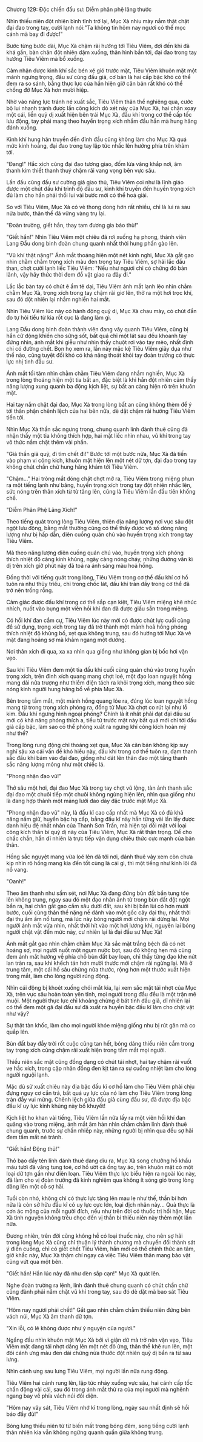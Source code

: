 




Chương 129: Độc chiến đấu sư: Diễm phân phệ lãng thước


Nhìn thiếu niên đột nhiên bình tĩnh trở lại, Mục Xà nhíu mày nắm thật chặt đại đao trong tay, cười lạnh nói:"Ta không tin hôm nay ngươi có thể mọc cánh mà bay đi được!"

Bước từng bước dài, Mục Xà chậm rãi hướng tới Tiêu Viêm, đợi đến khi đã khá gần, bàn chân đột nhiên dậm xuống, thân hình bắn tới, đại đao trong tay hướng Tiêu Viêm mà bổ xuống.

Cảm nhận được kình khí sắc bén xé gió trước mặt, Tiêu Viêm khuôn mặt một mảnh ngưng trọng, đấu sư cùng đấu giả, cơ bản là hai cấp bậc khó có thể đem ra so sánh, bằng thực lực của hắn hiện giờ căn bản rất khó có thể chống đỡ Mục Xà hơn mười hiệp.

Nhờ vào năng lực tránh né xuất sắc, Tiêu Viêm thân thể nghiêng qua, cước bộ lui nhanh tránh được lần công kích dò xét này của Mục Xà, hai chân xoay một cái, liền quỷ dị xuất hiện bên trái Mục Xà, đấu khí trong cơ thể cấp tốc lưu động, tay phải mang theo huyền trọng xích nhắm đầu hắn mà hung hăng đánh xuống.

Kình khí hung hãn truyền đến đỉnh đầu cũng không làm cho Mục Xà quá mức kinh hoảng, đại đao trong tay lập tức nhấc lên hướng phía trên khảm tới.

"Đang!" Hắc xích cùng đại đao tương giao, đốm lửa văng khắp nơi, âm thanh kim thiết thanh thuý chậm rãi vang vọng bên vực sâu.

Lần đầu cùng đấu sư cường giả giao thủ, Tiêu Viêm coi như là lĩnh giáo được một chút đấu khí trình độ đấu sư, kình khí truyền đến huyền trọng xích đủ làm cho hắn phải thối lui vài bước mới có thể hoá giải.

So với Tiêu Viêm, Mục Xà có vẻ thong dong hơn rất nhiều, chỉ là lui ra sau nửa bước, thân thể đã vững vàng trụ lại.

"Đoàn trưởng, giết hắn, thay tam đương gia báo thù!"

"Giết hắn!" Nhìn Tiêu Viêm một chiêu đã rơi xuống hạ phong, thành viên Lang Đầu dong binh đoàn chung quanh nhất thời hưng phấn gào lên.

"Vũ khí thật nặng!" Ánh mắt thoáng hiện một nét kinh nghi, Mục Xà gắt gao nhìn chằm chằm trọng xích màu đen trong tay Tiêu Viêm, sợ hãi lắc đầu than, chợt cười lạnh liếc Tiêu Viêm: "Nếu như ngươi chỉ có chừng đó bản lãnh, vậy hãy thức thời đem đồ vật giao ra đây đi."

Lắc lắc bàn tay có chút ê ẩm tê dại, Tiêu Viêm ánh mắt lạnh lẽo nhìn chằm chằm Mục Xà, trọng xích trong tay chậm rãi giơ lên, thở ra một hơi trọc khí, sau đó dột nhiên lại nhắm nghiền hai mắt.

Nhìn Tiêu Viêm lúc này có hành động quỷ dị, Mục Xà chau mày, có chút đắn đo tự hỏi tiểu tử kia rốt cục là đang làm gì.

Lang Đầu dong binh đoàn thành viên đang vây quanh Tiêu Viêm, cũng bị hắn cử động khiến cho sửng sốt, bất quá chỉ một lát sau đều khoanh tay đứng nhìn, ánh mắt khi giễu như nhìn thấy chuột rơi vào tay mèo, nhất định chỉ có đường chết. Bọn họ xem ra, lần này mặc kệ Tiêu Viêm giãy dụa như thế nào, cũng tuyệt đối khó có khả năng thoát khỏi tay đoàn trưởng có thực lực nhị tinh đấu sư.

Ánh mắt tối tăm nhìn chằm chằm Tiêu Viêm đang nhắm nghiền, Mục Xà trong lòng thoáng hiện một tia bất an, đặc biệt là khi hắn đột nhiên cảm thấy năng lượng xung quanh ba động kịch liệt, sự bất an càng hiện rõ trên khuôn mặt.

Hai tay nắm chặt đại đao, Mục Xà trong lòng bất an cũng không thèm để ý tới thân phận chênh lệch của hai bên nữa, dè dặt chậm rãi hướng Tiêu Viêm tiến tới.

Nhìn Mục Xà thần sắc ngưng trọng, chung quanh lính đánh thuê cũng đã nhận thấy một tia không thích hợp, hai mặt liếc nhìn nhau, vũ khí trong tay vô thức nắm chặt thêm vài phần.

"Giả thần giả quỷ, đi tìm chết đi!" Bước tới một bước nữa, Mục Xà đã tiến vào phạm vi công kích, khuôn mặt hiện lên một nét dữ tợn, đại đao trong tay không chút chần chừ hung hăng khảm tới Tiêu Viêm.

"Chậm..." Hai tròng mắt đóng chặt chợt mở ra, Tiêu Viêm trong miệng phun ra một tiếng lạnh như băng, huyền trọng xích trong tay đột nhiên nhấc lên, sức nóng trên thân xích từ từ tăng lên, cũng là Tiêu Viêm lần đầu tiên khống chế.

"Diễm Phân Phệ Lãng Xích!"

Theo tiếng quát trong lòng Tiêu Viêm, thiên địa năng lượng nơi vực sâu đột ngột lưu động, bằng mắt thường cũng có thể thấy được vô số dòng năng lượng như bị hấp dẫn, điên cuồng quán chú vào huyền trọng xích trong tay Tiêu Viêm.

Mà theo năng lượng điên cuồng quán chú vào, huyền trọng xích phóng thích nhiệt độ càng kinh khủng, ngày càng nóng cháy, những đường vân kì dị trên xích giờ phút này đã toả ra ánh sáng màu hoả hồng.

Đồng thời với tiếng quát trong lòng, Tiêu Viêm trong cơ thể đấu khí cơ hồ tuôn ra như thủy triều, chỉ trong chốc lát, đấu khí tràn đầy trong cơ thể đã trở nên trống rỗng.

Cảm giác được đấu khí trong cơ thể sắp cạn kiệt, Tiêu Viêm miệng khẽ nhúc nhích, nuốt vào bụng một viên hồi khí đan đã được giấu sẵn trong miệng.

Có hồi khí đan cầm cự, Tiêu Viêm lúc này mới có được chút lực cuối cùng để sử dụng, trọng xích trong tay đã trở thành một mảnh hoả hồng phóng thích nhiệt độ khủng bố, xẹt qua không trung, sau đó hướng tới Mục Xà vẻ mặt đang hoảng sợ mà khảm ngang một đường.

Nơi thân xích đi qua, xa xa nhìn qua giống như không gian bị bốc hơi vặn vẹo.

Sau khi Tiêu Viêm đem một tia đấu khí cuối cùng quán chú vào trong huyền trọng xích, trên đỉnh xích quang mang chợt loé, một đạo loan nguyệt hồng mang dài nửa trượng như thiểm điện tách ra khỏi trọng xích, mang theo sức nóng kinh người hung hăng bổ về phía Mục Xà.

Bên trong tầm mắt, một mảnh hồng quang lóe ra, đúng lúc loan nguyệt hồng mang từ trong trọng xích phóng ra, đồng tử Mục Xà chợt co rút lại như lỗ kim. Đấu khí ngưng hình ngoại phóng? Chính là ít nhất phải đạt đại đấu sư mới có khả năng phóng thích a, tiểu tử trước mặt này bất quá mới chỉ tới đấu giả cấp bậc, làm sao có thể phóng xuất ra ngưng khí công kích hoàn mỹ như thế?

Trong lòng rung động chỉ thoáng xẹt qua, Mục Xà căn bản không kịp suy nghĩ sâu xa cái vấn đề khó hiểu này, đấu khí trong cơ thể tuôn ra, đạm thanh sắc đấu khí bám vào đại đao, giống như dát lên thân đao một tầng thanh sắc năng lượng mỏng như một chiếc lá.

"Phong nhận đao vũ!"

Thở sâu một hơi, đại đao Mục Xà trong tay chợt vũ lộng, tàn ảnh thanh sắc đại đao một chuôi tiếp một chuôi không ngừng hiện lên, nhìn qua giống như là đang hợp thành một mảng lưới đao dày đặc trước mặt Mục Xà.

"Phong nhận đao vũ" này, là đấu kĩ cao cấp nhất mà Mục Xà có đủ khả năng nắm giữ, huyền bậc hạ cấp, bằng đấu kĩ này hắn từng vài lần lấy được danh hiệu đệ nhất nhân của Thanh Sơn Trấn, mà hiện tại đối mặt với loại công kích thần bí quỷ dị này của Tiêu Viêm, Mục Xà rất thận trọng. Để cho chắc chắn, hắn dĩ nhiên là trực tiếp vận dụng chiêu thức cực mạnh của bản thân.

Hồng sắc nguyệt mang vừa loé lên đã tới nơi, đánh thuê vây xem còn chưa kịp nhìn rõ hồng mang kia đến tốt cùng là cái gì, thì một tiếng như kinh lôi đã nổ vang.

"Oanh!"

Theo âm thanh như sấm sét, nơi Mục Xà đang đứng bùn đất bắn tung tóe lên không trung, ngay sau đó một đạo nhân ảnh từ trong bùn đất đột ngột bắn ra, hai chân gắt gao cắm sâu dưới đất, sau khi bị bắn lùi có hơn mười bước, cuối cùng thân thể nặng nề đánh vào một gốc cây đại thụ, nhất thời đại thụ ầm ầm nổ tung, mà lúc này bóng người mới chậm rãi dừng lại. Mọi người ánh mắt vừa nhìn, nhất thời hít vào một hơi lương khí, nguyên lai bóng người chật vật đến mức này, cư nhiên lại là đại đấu sư Mục Xà!

Ánh mắt gắt gao nhìn chằm chằm Mục Xà sắc mặt trắng bệch đã có nét hoảng sợ, mọi người nuốt một ngụm nước bọt, sau đó không hẹn mà cùng đem ánh mắt hướng về phía chỗ bùn đất bay loạn, chỉ thấy từng đạo khe nứt lan tràn ra, sau khi khếch tán hơn mười thước mới chậm rãi ngừng lại. Mà ở trung tâm, một cái hố sâu chừng nửa thước, rộng hơn một thước xuất hiện trong mắt, làm cho lòng người rúng động.

Nhìn cái động bị khoét xuống chói mắt kia, lại xem sắc mặt tái nhợt của Mục Xà, trên vực sâu hoàn toàn yên tĩnh, mọi người trong đầu đều là một trận mê muội. Một người thực lực chỉ khoảng chừng ở bát tinh đấu giả, dĩ nhiên lại có thể đem một gã đại đấu sư đã xuất ra huyền bậc đấu kĩ làm cho chật vật như vậy?

Sự thật tàn khốc, làm cho mọi người khóe miệng giống như bị rút gân mà co quắp lên.

Bùn đất bay đầy trời rốt cuộc cũng tan hết, bóng dáng thiếu niên cầm trong tay trọng xích cũng chậm rãi xuất hiện trong tầm mắt mọi người.

Thiếu niên sắc mặt cũng đồng dạng có chút tái nhợt, hai tay chậm rãi vuốt ve hắc xích, trong cặp nhãn đồng đen kịt tản ra sự cuồng nhiệt làm cho lòng người nguội lạnh.

Mặc dù sử xuất chiêu này địa bậc đấu kĩ cơ hồ làm cho Tiêu Viêm phải chịu đựng nguy cơ cắn trả, bất quá uy lực của nó làm cho Tiêu Viêm trong lòng tràn đầy vui mừng. Chênh lệch giữa đấu giả cùng đấu sư, đã được địa bậc đấu kĩ uy lực kinh khủng này bổ khuyết!

Kịch liệt ho khan vài tiếng, Tiêu Viêm lần nữa lấy ra một viên hồi khí đan quăng vào trong miệng, ánh mắt âm hàn nhìn chằm chằm lính đánh thuê chung quanh, trước sự chấn nhiếp này, những người bị nhìn qua đều sợ hãi đem tầm mắt né tránh.

"Giết hắn! Động thủ!"

Thô bạo đẩy tên lính đánh thuê đang dìu ra, Mục Xà song chưởng hổ khẩu máu tươi đã văng tung toé, cơ hồ ướt cả ống tay áo, trên khuôn mặt có một loại dữ tợn gần như điên loạn. Tiêu Viêm thực lực biểu hiện ra ngoài lúc này, đã làm cho vị đoàn trưởng đã kinh nghiệm qua không ít sóng gió trong lòng dâng lên một cỗ sợ hãi.

Tuổi còn nhỏ, không chỉ có thực lực tăng lên mau lẹ như thế, thần bí hơn nữa là còn sở hữu đấu kĩ có uy lực cực lớn, loại địch nhân này... Quả thực là cơn ác mộng của mỗi người đích, nếu như trên đời có thuốc trị hối hận, Mục Xà tình nguyện không trêu chọc đến vị thần bí thiếu niên này thêm một lần nữa.

Đương nhiên, trên đời cũng không hề có loại thuốc này, cho nên sợ hãi trong lòng Mục Xà cũng chỉ thuận lý thành chương mà chuyển đổi thành sát ý điên cuồng, chỉ có giết chết Tiêu Viêm, hắn mới có thể chính thức an tâm, giờ khắc này, Mục Xà thậm chí ngay cả việc Tiêu Viêm thân mang bảo vật cũng vứt qua một bên.

"Giết hắn! Hắn lúc này đã như đèn sắp cạn!" Mục Xà quát lên.

Nghe đoàn trưởng ra lệnh, lính đánh thuê chung quanh có chút chần chừ cũng đành phải nắm chặt vũ khí trong tay, sau đó dè dặt mà bao sát Tiêu Viêm.

"Hôm nay ngươi phải chết!" Gắt gao nhìn chằm chằm thiếu niên đứng bên vách núi, Mục Xà âm thanh dữ tợn.

"Xin lỗi, có lẽ không được như ý nguyện của ngươi."

Ngẩng đầu nhìn khuôn mặt Mục Xà bởi vì giận dữ mà trở nên vặn vẹo, Tiêu Viêm mặt đang tái nhợt dâng lên một nét đỏ ửng, thân thể khẽ run lên, một đôi cánh ưng màu đen dài chừng nửa thước đột nhiên quỷ dị bắn ra từ sau lưng.

Nhìn cánh ưng sau lưng Tiêu Viêm, mọi người lần nữa rung động.

Tiêu Viêm hai cánh rung lên, lập tức nhảy xuống vực sâu, hai cánh cấp tốc chấn động vài cái, sau đó trong ánh mắt thừ ra của mọi người mà nghênh ngang bay về phía vách núi đối diện.

"Hôm nay vây sát, Tiêu Viêm nhớ kĩ trong lòng, ngày sau nhất định sẽ hồi báo đầy đủ!"

Bóng lưng thiếu niên từ từ biến mất trong bóng đêm, song tiếng cười lạnh thản nhiên kia vẫn không ngừng quanh quẩn giữa không trung.




